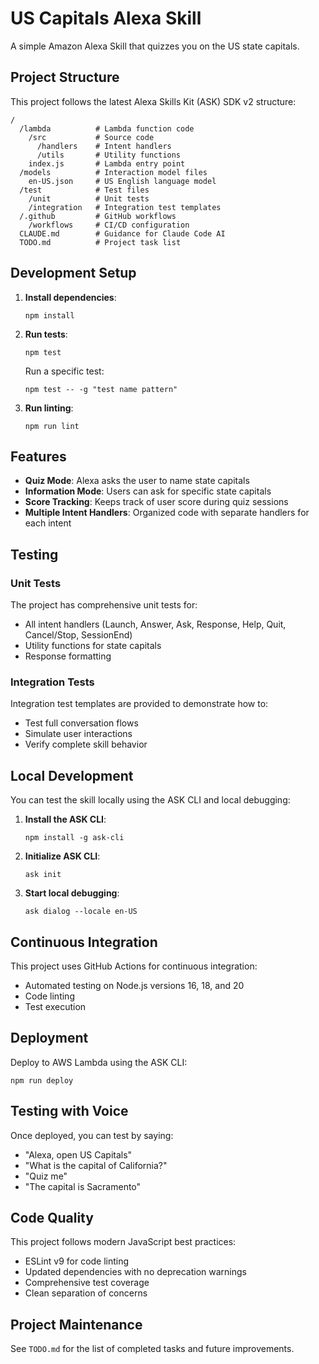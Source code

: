 # US Capitals Alexa Skill

A simple Amazon Alexa Skill that quizzes you on the US state capitals.

## Project Structure

This project follows the latest Alexa Skills Kit (ASK) SDK v2 structure:

```
/
  /lambda          # Lambda function code
    /src           # Source code
      /handlers    # Intent handlers
      /utils       # Utility functions
    index.js       # Lambda entry point
  /models          # Interaction model files
    en-US.json     # US English language model
  /test            # Test files
    /unit          # Unit tests
    /integration   # Integration test templates
  /.github         # GitHub workflows
    /workflows     # CI/CD configuration
  CLAUDE.md        # Guidance for Claude Code AI
  TODO.md          # Project task list
```

## Development Setup

1. **Install dependencies**:
   ```
   npm install
   ```

2. **Run tests**:
   ```
   npm test
   ```
   
   Run a specific test:
   ```
   npm test -- -g "test name pattern"
   ```

3. **Run linting**:
   ```
   npm run lint
   ```

## Features

- **Quiz Mode**: Alexa asks the user to name state capitals
- **Information Mode**: Users can ask for specific state capitals
- **Score Tracking**: Keeps track of user score during quiz sessions
- **Multiple Intent Handlers**: Organized code with separate handlers for each intent

## Testing

### Unit Tests
The project has comprehensive unit tests for:
- All intent handlers (Launch, Answer, Ask, Response, Help, Quit, Cancel/Stop, SessionEnd)
- Utility functions for state capitals
- Response formatting

### Integration Tests
Integration test templates are provided to demonstrate how to:
- Test full conversation flows
- Simulate user interactions
- Verify complete skill behavior

## Local Development

You can test the skill locally using the ASK CLI and local debugging:

1. **Install the ASK CLI**:
   ```
   npm install -g ask-cli
   ```

2. **Initialize ASK CLI**:
   ```
   ask init
   ```

3. **Start local debugging**:
   ```
   ask dialog --locale en-US
   ```

## Continuous Integration

This project uses GitHub Actions for continuous integration:
- Automated testing on Node.js versions 16, 18, and 20
- Code linting
- Test execution

## Deployment

Deploy to AWS Lambda using the ASK CLI:

```
npm run deploy
```

## Testing with Voice

Once deployed, you can test by saying:
- "Alexa, open US Capitals"
- "What is the capital of California?"
- "Quiz me"
- "The capital is Sacramento"

## Code Quality

This project follows modern JavaScript best practices:
- ESLint v9 for code linting
- Updated dependencies with no deprecation warnings
- Comprehensive test coverage
- Clean separation of concerns

## Project Maintenance

See `TODO.md` for the list of completed tasks and future improvements.